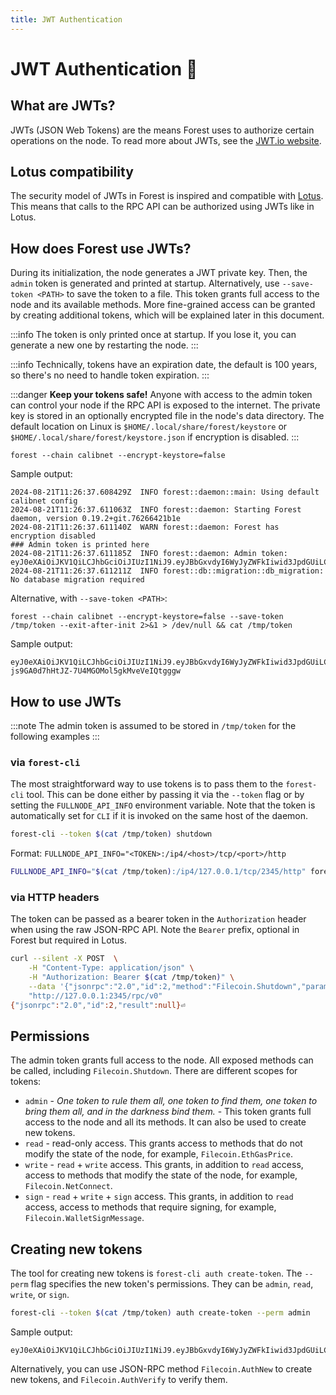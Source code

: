 ```yaml
---
title: JWT Authentication
---
```


# JWT Authentication :key:

## What are JWTs?

JWTs (JSON Web Tokens) are the means Forest uses to authorize certain operations on the node. To read more about JWTs, see the [JWT.io website](https://jwt.io/introduction/).

## Lotus compatibility

The security model of JWTs in Forest is inspired and compatible with [Lotus](https://github.com/filecoin-project/lotus). This means that calls to the RPC API can be authorized using JWTs like in Lotus.

## How does Forest use JWTs?

During its initialization, the node generates a JWT private key. Then, the `admin` token is generated and printed at startup. Alternatively, use `--save-token <PATH>` to save the token to a file. This token grants full access to the node and its available methods. More fine-grained access can be granted by creating additional tokens, which will be explained later in this document.

:::info
The token is only printed once at startup. If you lose it, you can generate a new one by restarting the node.
:::

:::info
Technically, tokens have an expiration date, the default is 100 years, so there's no need to handle token expiration.
:::

:::danger
**Keep your tokens safe!** Anyone with access to the admin token can control your node if the RPC API is exposed to the internet. The private key is stored in an optionally encrypted file in the node's data directory. The default location on Linux is `$HOME/.local/share/forest/keystore` or `$HOME/.local/share/forest/keystore.json` if encryption is disabled.
:::

```shell
forest --chain calibnet --encrypt-keystore=false
```

Sample output:

```console
2024-08-21T11:26:37.608429Z  INFO forest::daemon::main: Using default calibnet config
2024-08-21T11:26:37.611063Z  INFO forest::daemon: Starting Forest daemon, version 0.19.2+git.76266421b1e
2024-08-21T11:26:37.611140Z  WARN forest::daemon: Forest has encryption disabled
### Admin token is printed here
2024-08-21T11:26:37.611185Z  INFO forest::daemon: Admin token: eyJ0eXAiOiJKV1QiLCJhbGciOiJIUzI1NiJ9.eyJBbGxvdyI6WyJyZWFkIiwid3JpdGUiLCJzaWduIiwiYWRtaW4iXSwiZXhwIjo0ODc3ODM5NTk3fQ.lnlboKjZhidbH177hWAD8m61MGwCu6w9AYCWaUZoepM
2024-08-21T11:26:37.611211Z  INFO forest::db::migration::db_migration: No database migration required
```

Alternative, with `--save-token <PATH>`:

```shell
forest --chain calibnet --encrypt-keystore=false --save-token /tmp/token --exit-after-init 2>&1 > /dev/null && cat /tmp/token
```

Sample output:

```console
eyJ0eXAiOiJKV1QiLCJhbGciOiJIUzI1NiJ9.eyJBbGxvdyI6WyJyZWFkIiwid3JpdGUiLCJzaWduIiwiYWRtaW4iXSwiZXhwIjo0ODc3ODM5NzM5fQ.Ra0u-js9GA0d7hHtJZ-7U4MGOMol5gkMveVeIQtgggw
```

## How to use JWTs

:::note
The admin token is assumed to be stored in `/tmp/token` for the following examples
:::

### via `forest-cli`

The most straightforward way to use tokens is to pass them to the `forest-cli` tool. This can be done either by passing it via the `--token` flag or by setting the `FULLNODE_API_INFO` environment variable. Note that the token is automatically set for `CLI` if it is invoked on the same host of the daemon.

```bash
forest-cli --token $(cat /tmp/token) shutdown
```

Format: `FULLNODE_API_INFO="<TOKEN>:/ip4/<host>/tcp/<port>/http`

```bash
FULLNODE_API_INFO="$(cat /tmp/token):/ip4/127.0.0.1/tcp/2345/http" forest-cli shutdown
```

### via HTTP headers

The token can be passed as a bearer token in the `Authorization` header when using the raw JSON-RPC API. Note the `Bearer` prefix, optional in Forest but required in Lotus.

```bash
curl --silent -X POST  \
    -H "Content-Type: application/json" \
    -H "Authorization: Bearer $(cat /tmp/token)" \
    --data '{"jsonrpc":"2.0","id":2,"method":"Filecoin.Shutdown","param":"null"}' \
    "http://127.0.0.1:2345/rpc/v0"
{"jsonrpc":"2.0","id":2,"result":null}⏎
```

## Permissions

The admin token grants full access to the node. All exposed methods can be called, including `Filecoin.Shutdown`. There are different scopes for tokens:

- `admin` - _One token to rule them all, one token to find them, one token to bring them all, and in the darkness bind them._ - This token grants full access to the node and all its methods. It can also be used to create new tokens.
- `read` - read-only access. This grants access to methods that do not modify the state of the node, for example, `Filecoin.EthGasPrice`.
- `write` - `read` + `write` access. This grants, in addition to `read` access, access to methods that modify the state of the node, for example, `Filecoin.NetConnect`.
- `sign` - `read` + `write` + `sign` access. This grants, in addition to `read` access, access to methods that require signing, for example, `Filecoin.WalletSignMessage`.

## Creating new tokens

The tool for creating new tokens is `forest-cli auth create-token`. The `--perm` flag specifies the new token's permissions. They can be `admin`, `read`, `write`, or `sign`.

```bash
forest-cli --token $(cat /tmp/token) auth create-token --perm admin
```

Sample output:

```console
eyJ0eXAiOiJKV1QiLCJhbGciOiJIUzI1NiJ9.eyJBbGxvdyI6WyJyZWFkIiwid3JpdGUiLCJzaWduIiwiYWRtaW4iXSwiZXhwIjoxNzI5NTAzOTUzfQ.iRrbKNsujJsi89JauFPmFXM5DhgFc4hurtoncxN4pl8
```

Alternatively, you can use JSON-RPC method `Filecoin.AuthNew` to create new tokens, and `Filecoin.AuthVerify` to verify them.
